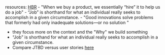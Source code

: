 resources: [HBR](https://hbr.org/2016/09/know-your-customers-jobs-to-be-done)
	- "When we buy a product, we essentially “hire” it to help us do a job"
	- “Job” is shorthand for what an individual really seeks to accomplish in a given circumstance.
	- "Good innovations solve problems that formerly had only inadequate solutions—or no solution "
- they focus more on the context and the "Why" we build something
- “Job” is shorthand for what an individual really seeks to accomplish in a given circumstance.
- Compare JTBD versus user stories [here](https://jtbd.info/replacing-the-user-story-with-the-job-story-af7cdee10c27)